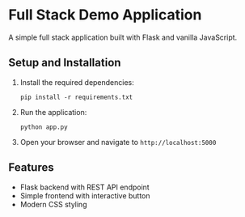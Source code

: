 # Full Stack Demo Application

A simple full stack application built with Flask and vanilla JavaScript.

## Setup and Installation

1. Install the required dependencies:
   ```
   pip install -r requirements.txt
   ```

2. Run the application:
   ```
   python app.py
   ```

3. Open your browser and navigate to `http://localhost:5000`

## Features

- Flask backend with REST API endpoint
- Simple frontend with interactive button
- Modern CSS styling


